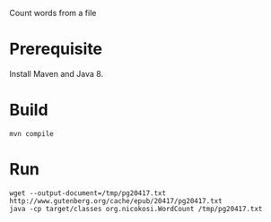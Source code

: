 Count words from a file

# Prerequisite

Install Maven and Java 8.

# Build

    mvn compile

# Run

    wget --output-document=/tmp/pg20417.txt http://www.gutenberg.org/cache/epub/20417/pg20417.txt
    java -cp target/classes org.nicokosi.WordCount /tmp/pg20417.txt